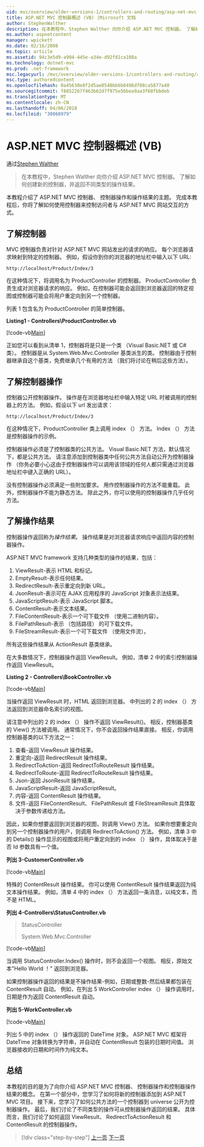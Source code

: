 ```yaml
---
uid: mvc/overview/older-versions-1/controllers-and-routing/asp-net-mvc-controller-overview-vb
title: ASP.NET MVC 控制器概述 (VB) |Microsoft 文档
author: StephenWalther
description: 在本教程中，Stephen Walther 向你介绍 ASP.NET MVC 控制器。 了解如何创建新的控制器，并返回不同类型的操作 res...
ms.author: aspnetcontent
manager: wpickett
ms.date: 02/16/2008
ms.topic: article
ms.assetid: 94c3e5d9-a904-445e-a34e-d92fd1ca108a
ms.technology: dotnet-mvc
ms.prod: .net-framework
msc.legacyurl: /mvc/overview/older-versions-1/controllers-and-routing/asp-net-mvc-controller-overview-vb
msc.type: authoredcontent
ms.openlocfilehash: 0a45630e8f2d5ae0548bb6b8496df08ca5877a40
ms.sourcegitcommit: f8852267f463b62d7f975e56bea9aa3f68fbbdeb
ms.translationtype: MT
ms.contentlocale: zh-CN
ms.lasthandoff: 04/06/2018
ms.locfileid: "30868979"
---
```

<a name="aspnet-mvc-controller-overview-vb"></a>ASP.NET MVC 控制器概述 (VB)
====================
通过[Stephen Walther](https://github.com/StephenWalther)

> 在本教程中，Stephen Walther 向你介绍 ASP.NET MVC 控制器。 了解如何创建新的控制器，并返回不同类型的操作结果。


本教程介绍了 ASP.NET MVC 控制器、 控制器操作和操作结果的主题。 完成本教程后，你将了解如何使用控制器来控制访问者与 ASP.NET MVC 网站交互的方式。

## <a name="understanding-controllers"></a>了解控制器

MVC 控制器负责对针对 ASP.NET MVC 网站发出的请求的响应。 每个浏览器请求映射到特定的控制器。 例如，假设你到你的浏览器的地址栏中输入以下 URL:

`http://localhost/Product/Index/3`

在这种情况下，将调用名为 ProductController 的控制器。 ProductController 负责生成对浏览器请求的响应。 例如，在控制器可能会返回到浏览器返回的特定视图或控制器可能会将用户重定向到另一个控制器。

列表 1 包含名为 ProductController 的简单控制器。

**Listing1 - Controllers\ProductController.vb**

[!code-vb[Main](asp-net-mvc-controller-overview-vb/samples/sample1.vb)]

正如您可以看到从清单 1，控制器将是只是一个类 （Visual Basic.NET 或 C# 类）。 控制器是从 System.Web.Mvc.Controller 基类派生的类。 控制器由于控制器继承自这个基类，免费继承几个有用的方法 （我们将讨论在稍后这些方法）。

## <a name="understanding-controller-actions"></a>了解控制器操作

控制器公开控制器操作。 操作是在浏览器地址栏中输入特定 URL 时被调用的控制器上的方法。 例如，假设以下 url 发出请求：

`http://localhost/Product/Index/3`

在这种情况下，ProductController 类上调用 index （） 方法。 Index （） 方法是控制器操作的示例。

控制器操作必须是了控制器类的公共方法。 Visual Basic.NET 方法，默认情况下，都是公共方法。 请注意添加到控制器类中任何公共方法自动公开为控制器操作 （你务必要小心这由于控制器操作可以调用该领域的任何人都只需通过浏览器地址栏中键入正确的 URL）。

没有控制器操作必须满足一些附加要求。 用作控制器操作的方法不能重载。 此外，控制器操作不能为静态方法。 除此之外，你可以使用的控制器操作几乎任何方法。

## <a name="understanding-action-results"></a>了解操作结果

控制器操作返回称为*操作结果*。 操作结果是对浏览器请求响应中返回内容的控制器操作。

ASP.NET MVC framework 支持几种类型的操作的结果，包括：

1. ViewResult-表示 HTML 和标记。
2. EmptyResult-表示任何结果。
3. RedirectResult-表示重定向到新 URL。
4. JsonResult-表示可在 AJAX 应用程序的 JavaScript 对象表示法结果。
5. JavaScriptResult-表示 JavaScript 脚本。
6. ContentResult-表示文本结果。
7. FileContentResult-表示一个可下载文件 （使用二进制内容）。
8. FilePathResult-表示 （包括路径） 的可下载文件。
9. FileStreamResult-表示一个可下载文件 （使用文件流）。

所有这些操作结果从 ActionResult 基类继承。

在大多数情况下，控制器操作返回 ViewResult。 例如，清单 2 中的索引控制器操作返回 ViewResult。

**Listing 2 - Controllers\BookController.vb**

[!code-vb[Main](asp-net-mvc-controller-overview-vb/samples/sample2.vb)]

当操作返回 ViewResult 时，HTML 返回到浏览器。 中列出的 2 的 index （） 方法返回到浏览器命名索引的视图。

请注意中列出的 2 的 index （） 操作不返回 ViewResult()。 相反，控制器基类的 View() 方法被调用。 通常情况下，你不会返回操作结果直接。 相反，你调用控制器基类的以下方法之一：

1. 查看-返回 ViewResult 操作结果。
2. 重定向-返回 RedirectResult 操作结果。
3. RedirectToAction-返回 RedirectToRouteResult 操作结果。
4. RedirectToRoute-返回 RedirectToRouteResult 操作结果。
5. Json-返回 JsonResult 操作结果。
6. JavaScriptResult-返回 JavaScriptResult。
7. 内容-返回 ContentResult 操作结果。
8. 文件-返回 FileContentResult、 FilePathResult 或 FileStreamResult 具体取决于参数传递给方法。

因此，如果你想要返回到浏览器的视图，则调用 View() 方法。 如果你想要重定向到另一个控制器操作的用户，则调用 RedirectToAction() 方法。 例如，清单 3 中的 Details() 操作显示的视图或将用户重定向到的 index （） 操作，具体取决于是否 Id 参数具有一个值。

**列出 3-CustomerController.vb**

[!code-vb[Main](asp-net-mvc-controller-overview-vb/samples/sample3.vb)]

特殊的 ContentResult 操作结果。 你可以使用 ContentResult 操作结果返回为纯文本操作结果。 例如，清单 4 中的 index （） 方法返回一条消息，以纯文本，而不是 HTML。

**列出 4-Controllers\StatusController.vb**

> StatusController
> 
> 
> System.Web.Mvc.Controller


[!code-vb[Main](asp-net-mvc-controller-overview-vb/samples/sample4.vb)]

当调用 StatusController.Index() 操作时，则不会返回一个视图。 相反，原始文本"Hello World ！" 返回到浏览器。

如果控制器操作返回的结果是不操作结果-例如，日期或整数-然后结果都包装在 ContentResult 自动。 例如，在列出 5 WorkController index （） 操作调用时，日期是作为返回 ContentResult 自动。

**列出 5-WorkController.vb**

[!code-vb[Main](asp-net-mvc-controller-overview-vb/samples/sample5.vb)]

列出 5 中的 index （） 操作返回的 DateTime 对象。 ASP.NET MVC 框架将 DateTime 对象转换为字符串，并自动在 ContentResult 包装的日期时间值。 浏览器接收的日期和时间作为纯文本。

## <a name="summary"></a>总结

本教程的目的是为了向你介绍 ASP.NET MVC 控制器、 控制器操作和控制器操作结果的概念。 在第一个部分中，您学习了如何将新的控制器添加到 ASP.NET MVC 项目。 接下来，您学习了如何公共方法的一个控制器到 universe 公开为控制器操作。 最后，我们讨论了不同类型的操作可从控制器操作返回的结果。 具体而言，我们讨论了如何返回 ViewResult、 RedirectToActionResult 和 ContentResult 的控制器操作。

> [!div class="step-by-step"]
> [上一页](creating-a-custom-route-constraint-cs.md)
> [下一页](creating-custom-routes-vb.md)
